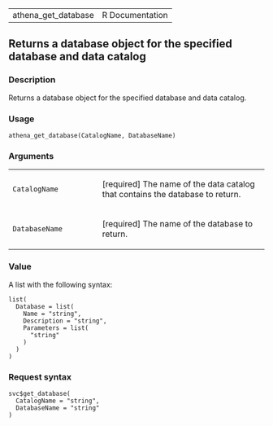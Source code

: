 <table style="width: 100%;">
<tbody>
<tr class="odd">
<td>athena_get_database</td>
<td style="text-align: right;">R Documentation</td>
</tr>
</tbody>
</table>

## Returns a database object for the specified database and data catalog

### Description

Returns a database object for the specified database and data catalog.

### Usage

    athena_get_database(CatalogName, DatabaseName)

### Arguments

<table>
<colgroup>
<col style="width: 35%" />
<col style="width: 65%" />
</colgroup>
<tbody>
<tr class="odd">
<td><code id="athena_get_database_:_CatalogName">CatalogName</code></td>
<td><p>[required] The name of the data catalog that contains the
database to return.</p></td>
</tr>
<tr class="even">
<td><code
id="athena_get_database_:_DatabaseName">DatabaseName</code></td>
<td><p>[required] The name of the database to return.</p></td>
</tr>
</tbody>
</table>

### Value

A list with the following syntax:

    list(
      Database = list(
        Name = "string",
        Description = "string",
        Parameters = list(
          "string"
        )
      )
    )

### Request syntax

    svc$get_database(
      CatalogName = "string",
      DatabaseName = "string"
    )

